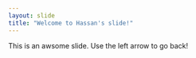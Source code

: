 ```yaml
---
layout: slide
title: "Welcome to Hassan's slide!"
---
```

This is an awsome slide.
Use the left arrow to go back!
